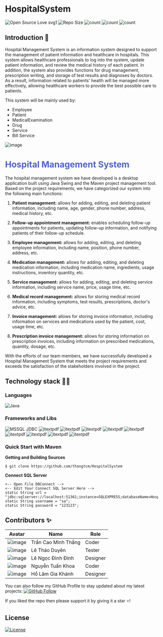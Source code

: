 # HospitalSystem

![Open Source Love svg1](https://badges.frapsoft.com/os/v1/open-source.svg?v=103)
![Repo Size](https://img.shields.io/github/repo-size/thangtcm/HospitalSystem) 
![count](https://img.shields.io/github/languages/count/thangtcm/HospitalSystem) 
![count](https://img.shields.io/github/forks/thangtcm/HospitalSystem) 
![count](https://img.shields.io/github/watchers/thangtcm/HospitalSystem) 

## Introduction 🎉
Hospital Management System is an information system designed to support the management of patient information and healthcare in hospitals. This system allows healthcare professionals to log into the system, update patient information, and review the medical history of each patient.
In addition, the system also provides functions for drug management, prescription writing, and storage of test results and diagnoses by doctors. As a result, information related to patients' health will be managed more effectively, allowing healthcare workers to provide the best possible care to patients.
<p>This system will be mainly used by:</p>
<ul><li>Employee</li><li>Patient</li><li>MedicalExamination</li><li>Drug</li><li>Service</li><li>Bill Service</li></ul>

<p align="middle">
  
![image](https://user-images.githubusercontent.com/23113822/232237883-f366b735-6d84-4fd5-9081-d0675de7cb14.png)
</p>

<h1><span style ="color:#4F62CB">Hospital Management System </span></h1>

<p>The hospital management system we have developed is a desktop application built using Java Swing and the Maven project management tool. Based on the project requirements, we have categorized our system into the following main functions:

<ol>
<li>
<p><strong>Patient management:</strong> allows for adding, editing, and deleting <a class="Markdown_link__9ACHA MarkdownLink_linkifiedLink__KxC9G" node="[object Object]" prompt="Tell me more about patient information.">patient information</a>, including name, age, gender, <a class="Markdown_link__9ACHA MarkdownLink_linkifiedLink__KxC9G" node="[object Object]" prompt="Tell me more about phone number.">phone number</a>, address, medical history, etc.</p>
</li>
<li>
<p><strong>Follow-up appointment management:</strong> enables scheduling follow-up appointments for patients, updating follow-up information, and notifying patients of their follow-up schedule.</p>
</li>
<li>
<p><strong>Employee management:</strong> allows for adding, editing, and deleting employee information, including name, position, phone number, address, etc.</p>
</li>
<li>
<p><strong>Medication management:</strong> allows for adding, editing, and deleting medication information, including medication name, ingredients, usage instructions, inventory quantity, etc.</p>
</li>
<li>
<p><strong>Service management:</strong> allows for adding, editing, and deleting service information, including service name, price, usage time, etc.</p>
</li>
<li>
<p><strong>Medical record management:</strong> allows for storing medical record information, including symptoms, test results, prescriptions, doctor's advice, etc.</p>
</li>
<li>
<p><strong>Invoice management:</strong> allows for storing invoice information, including information on services and medications used by the patient, cost, usage time, etc.</p>
</li>
<li>
<p><strong>Prescription invoice management:</strong> allows for storing information on prescription invoices, including information on prescribed medications, quantity, dosage, etc.</p>
</li>
</ol>

<p>With the efforts of our team members, we have successfully developed a Hospital Management System that meets the project requirements and exceeds the satisfaction of the stakeholders involved in the project.</p>


## Technology stack 💎💎

### Languages 
![Java](https://img.shields.io/badge/Language-Java-red) 

### Frameworks and Libs
![MSSQL JDBC](https://img.shields.io/badge/Library-MSSQL_JDBC-blue) 
![itextpdf](https://img.shields.io/badge/Library-TIMINGFRAMEWORK-blue) 
![itextpdf](https://img.shields.io/badge/Library-JNA_PLATFORM-blue) 
![itextpdf](https://img.shields.io/badge/Library-JNA-blue) 
![itextpdf](https://img.shields.io/badge/Library-MIGLAYOUT-blue) 
![itextpdf](https://img.shields.io/badge/Library-SWINGX_ALL-blue) 
![itextpdf](https://img.shields.io/badge/Library-SWINGX-blue) 
![itextpdf](https://img.shields.io/badge/Library-JICONFONT_SWING-blue) 
![itextpdf](https://img.shields.io/badge/Library-JICONFONT_GOOGLE_MATERIAL_DESIGN_ICONS-blue) 
![itextpdf](https://img.shields.io/badge/Library-JCALENDAR-blue) 

### Quick Start with Maven

**Getting and Building Sources**

~~~~
$ git clone https://github.com/thangtcm/HospitalSystem
~~~~

**Connect SQL Server**

~~~~
<-- Open File DBConnect -->
<-- Edit Your Connect SQL Server Here -->
static String url = "jdbc:sqlserver://localhost:51361;instance=SQLEXPRESS;databaseName=Hospital;encrypt=true;trustServerCertificate=true";
static String username = "sa";
static String password = "123123";
~~~~


## Contributors ✨

| Avatar                | Name                 | Role      |
|-----------------------|----------------------|-----------|
|![image](https://user-images.githubusercontent.com/23113822/232242056-87a937ef-0aa0-4877-aa01-671cebf14cda.png "Trần Cao Minh Thắng [Coder]")|Trần Cao Minh Thắng |Coder|
|![image](https://user-images.githubusercontent.com/23113822/232239661-77942db6-5d2e-4a3f-b738-61d3a1df2ba7.png "Lê Thảo Duyên [Tester]") |Lê Thảo Duyên|Tester|
|![image](https://user-images.githubusercontent.com/23113822/232239760-a85d70ed-0d89-4cdc-806c-562680862e32.png "Lê Ngọc Đình Đình [Designer]")|Lê Ngọc Đình Đình|Designer|
|![image](https://user-images.githubusercontent.com/23113822/232239798-30d4ea17-094c-48f0-a636-4e2a32a18992.png "Nguyễn Tuấn Khoa  [Coder]")|Nguyễn Tuấn Khoa|Coder|
|![image](https://user-images.githubusercontent.com/23113822/232242030-9bf7f13a-d3b3-4f67-bcbf-a95910cf0d18.png "Hồ Lâm Gia Khánh  [Designer]")|Hồ Lâm Gia Khánh  |Designer|

You can also follow my GitHub Profile to stay updated about my latest projects: [![GitHub Follow](https://img.shields.io/badge/Connect-IronCoder-blue.svg?logo=Github&longCache=true&style=social&label=Follow)](https://github.com/thangtcm)

If you liked the repo then please support it by giving it a star ⭐!

## License
[![License](https://img.shields.io/badge/License-Apache%202.0-red.svg)](https://opensource.org/licenses/Apache)

